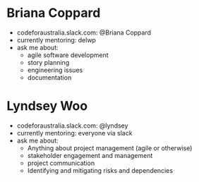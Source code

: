 <!--
# Steven McPhillips

- codeforaustralia.slack.com: @mcsteven
- currently mentoring: everyone via slack
- [previously](../archives/README.md) mentored: DSCV (2017)
- ask me about:
  - agile software development
  - planning
  - managing stakeholder expectation
  - making decisions

-->

# Briana Coppard

- codeforaustralia.slack.com: @Briana Coppard
- currently mentoring: delwp
- ask me about:
  - agile software development
  - story planning
  - engineering issues
  - documentation
  

# Lyndsey Woo

- codeforaustralia.slack.com: @lyndsey
- currently mentoring: everyone via slack
- ask me about:
  - Anything about project management (agile or otherwise) 
  - stakeholder engagement and management
  - project communication
  - Identifying and mitigating risks and dependencies
  
